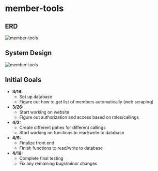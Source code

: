 # member-tools

## ERD
![member-tools](https://github.com/user-attachments/assets/de345a13-1a72-424e-b069-129073fa4a95)

## System Design
![member-tools](https://github.com/user-attachments/assets/6085639d-756f-4357-9f11-d36796ea5f1c)

## Initial Goals
* **3/19:**
  * Set up database
  * Figure out how to get list of members automatically (web scraping)
* **3/26:**
  * Start working on website
  * Figure out authorization and access based on roles/callings
* **4/2:**
  * Create different pahes for different callings
  * Start working on functions to read/write to database
* **4/9:**
  * Finalize front end
  * Finish functions to read/write to database
* **4/16:**
  * Complete final testing
  * Fix any remaining bugs/minor changes
